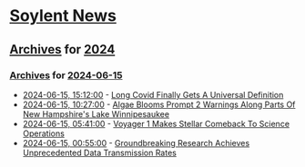 # [Soylent News](../../../README.md)

## [Archives](../../index.md) for [2024](../index.md)

### [Archives](../../index.md) for [2024-06-15](index.md)

* [2024-06-15, 15:12:00](https://soylentnews.org/article.pl?sid=24/06/14/205205&from=rss) - [Long Covid Finally Gets A Universal Definition](https://soylentnews.org/article.pl?sid=24/06/14/205205&from=rss)
* [2024-06-15, 10:27:00](https://soylentnews.org/article.pl?sid=24/06/14/1943240&from=rss) - [Algae Blooms Prompt 2 Warnings Along Parts Of New Hampshire's Lake Winnipesaukee](https://soylentnews.org/article.pl?sid=24/06/14/1943240&from=rss)
* [2024-06-15, 05:41:00](https://soylentnews.org/article.pl?sid=24/06/14/1935209&from=rss) - [Voyager 1 Makes Stellar Comeback To Science Operations](https://soylentnews.org/article.pl?sid=24/06/14/1935209&from=rss)
* [2024-06-15, 00:55:00](https://soylentnews.org/article.pl?sid=24/06/14/0221211&from=rss) - [Groundbreaking Research Achieves Unprecedented Data Transmission Rates](https://soylentnews.org/article.pl?sid=24/06/14/0221211&from=rss)
